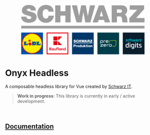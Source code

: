 <p>
  <a href="https://gruppe.schwarz">
  <div align="center">
    <img src="https://raw.githubusercontent.com/SchwarzIT/onyx/main/.github/schwarz-group.svg" width="400px" />
    </div>
  </a>
</p>

# Onyx Headless

A composable headless library for Vue created by [Schwarz IT](https://it.schwarz).

> **Work in progress**: This library is currently in early / active development.

<br />

## [Documentation](https://onyx.schwarz/packages/headless.html)
